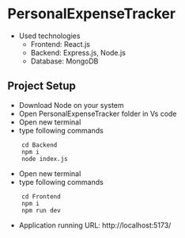 # PersonalExpenseTracker

 - Used technologies
   - Frontend: React.js
   - Backend: Express.js, Node.js
   - Database: MongoDB
 ## Project Setup
  - Download Node on your system
  - Open PersonalExpenseTracker folder in Vs code
  - Open new terminal
  - type following commands 

  ```
      cd Backend
      npm i
      node index.js
   ```
  - Open new terminal
  - type following commands

  ```
      cd Frontend
      npm i
      npm run dev
  ``` 
- Application running URL: http://localhost:5173/
